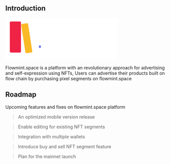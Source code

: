 ## Introduction

![logo](public/whitefav.png)

Flowmint.space is a platform with an revolutionary approach for advertising and self-expression using NFTs,
Users can advertise their products built on flow chain by purchasing pixel segments on flowmint.space


## Roadmap
Upcoming features and fixes on flowmint.space platform

> An optimized mobile version release

> Enable editing for existing NFT segments

> Integration with multiple wallets

> Introduce buy and sell NFT segment feature

> Plan for the mainnet launch




